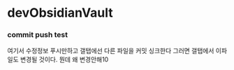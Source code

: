 # devObsidianVault

### commit push test

여기서 수정정보 푸시만하고 갤탭에선 다른 파일을 커밋 싱크한다
그러면 갤탭에서 이파일도 변경될 것이다.
뭔데 왜 변경안해10